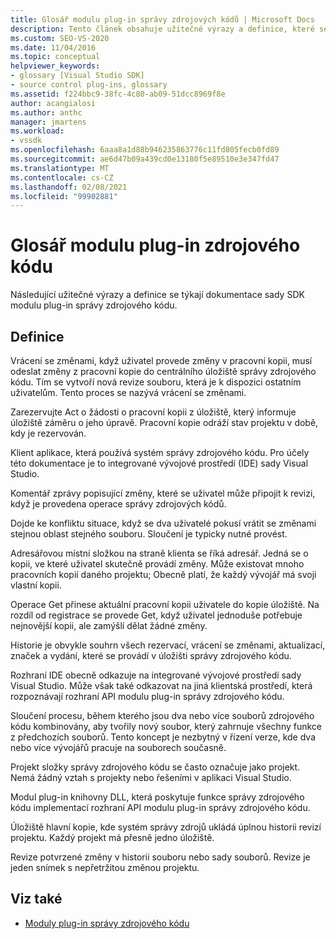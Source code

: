 ```yaml
---
title: Glosář modulu plug-in správy zdrojových kódů | Microsoft Docs
description: Tento článek obsahuje užitečné výrazy a definice, které se vztahují k dokumentaci k sadě SDK modulu plug-in správy zdrojového kódu.
ms.custom: SEO-VS-2020
ms.date: 11/04/2016
ms.topic: conceptual
helpviewer_keywords:
- glossary [Visual Studio SDK]
- source control plug-ins, glossary
ms.assetid: f224bbc9-38fc-4c80-ab09-51dcc8969f8e
author: acangialosi
ms.author: anthc
manager: jmartens
ms.workload:
- vssdk
ms.openlocfilehash: 6aaa8a1d88b946235863776c11fd805fecb0fd89
ms.sourcegitcommit: ae6d47b09a439cd0e13180f5e89510e3e347fd47
ms.translationtype: MT
ms.contentlocale: cs-CZ
ms.lasthandoff: 02/08/2021
ms.locfileid: "99902881"
---
```

# <a name="source-control-plug-in-glossary"></a>Glosář modulu plug-in zdrojového kódu
Následující užitečné výrazy a definice se týkají dokumentace sady SDK modulu plug-in správy zdrojového kódu.

## <a name="definitions"></a>Definice
 Vrácení se změnami, když uživatel provede změny v pracovní kopii, musí odeslat změny z pracovní kopie do centrálního úložiště správy zdrojového kódu. Tím se vytvoří nová revize souboru, která je k dispozici ostatním uživatelům. Tento proces se nazývá vrácení se změnami.

 Zarezervujte Act o žádosti o pracovní kopii z úložiště, který informuje úložiště záměru o jeho úpravě. Pracovní kopie odráží stav projektu v době, kdy je rezervován.

 Klient aplikace, která používá systém správy zdrojového kódu. Pro účely této dokumentace je to integrované vývojové prostředí (IDE) sady Visual Studio.

 Komentář zprávy popisující změny, které se uživatel může připojit k revizi, když je provedena operace správy zdrojových kódů.

 Dojde ke konfliktu situace, když se dva uživatelé pokusí vrátit se změnami stejnou oblast stejného souboru. Sloučení je typicky nutné provést.

 Adresářovou místní složkou na straně klienta se říká adresář. Jedná se o kopii, ve které uživatel skutečně provádí změny. Může existovat mnoho pracovních kopií daného projektu; Obecně platí, že každý vývojář má svoji vlastní kopii.

 Operace Get přinese aktuální pracovní kopii uživatele do kopie úložiště. Na rozdíl od registrace se provede Get, když uživatel jednoduše potřebuje nejnovější kopii, ale zamýšlí dělat žádné změny.

 Historie je obvykle souhrn všech rezervací, vrácení se změnami, aktualizací, značek a vydání, které se provádí v úložišti správy zdrojového kódu.

 Rozhraní IDE obecně odkazuje na integrované vývojové prostředí sady Visual Studio. Může však také odkazovat na jiná klientská prostředí, která rozpoznávají rozhraní API modulu plug-in správy zdrojového kódu.

 Sloučení procesu, během kterého jsou dva nebo více souborů zdrojového kódu kombinovány, aby tvořily nový soubor, který zahrnuje všechny funkce z předchozích souborů. Tento koncept je nezbytný v řízení verze, kde dva nebo více vývojářů pracuje na souborech současně.

 Projekt složky správy zdrojového kódu se často označuje jako projekt. Nemá žádný vztah s projekty nebo řešeními v aplikaci Visual Studio.

 Modul plug-in knihovny DLL, která poskytuje funkce správy zdrojového kódu implementací rozhraní API modulu plug-in správy zdrojového kódu.

 Úložiště hlavní kopie, kde systém správy zdrojů ukládá úplnou historii revizí projektu. Každý projekt má přesně jedno úložiště.

 Revize potvrzené změny v historii souboru nebo sady souborů. Revize je jeden snímek s nepřetržitou změnou projektu.

## <a name="see-also"></a>Viz také
- [Moduly plug-in správy zdrojového kódu](../extensibility/source-control-plug-ins.md)
